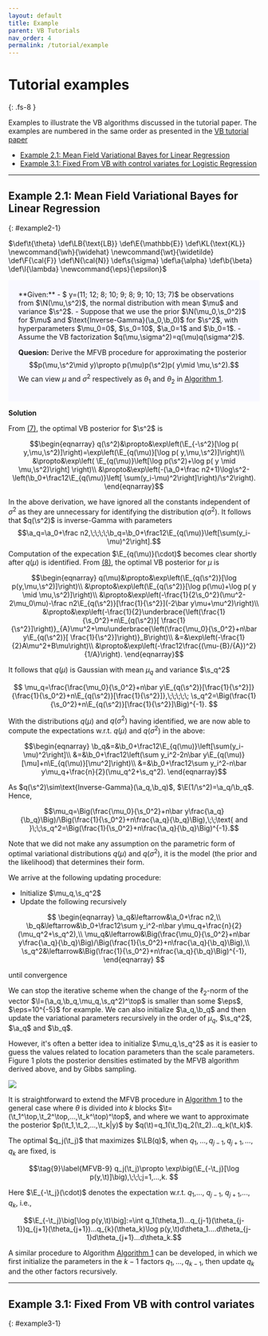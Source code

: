 ```yaml
---
layout: default
title: Example
parent: VB Tutorials
nav_order: 4
permalink: /tutorial/example
---
```


# **Tutorial examples**
{: .fs-8 }

Examples to illustrate the VB algorithms discussed in the tutorial paper. The examples are numbered in the same order as presented in the [VB tutorial paper](https://www.researchgate.net/publication/340006729_A_practical_tutorial_on_Variational_Bayes)
- [Example 2.1: Mean Field Variational Bayes for Linear Regression](#example2-1)
- [Example 3.1: Fixed From VB with control variates for Logistic Regression](#example3-1)

---
## Example 2.1: Mean Field Variational Bayes for Linear Regression
{: #example2-1}
<!--- Define custom latex syntax -->
$\def\t{\theta}
\def\LB{\text{LB}}
\def\E{\mathbb{E}}
\def\KL{\text{KL}}
\newcommand{\wh}{\widehat}
\newcommand{\wt}{\widetilde}
\def\F{\cal{F}}
\def\N{\cal{N}}
\def\s{\sigma}
\def\a{\alpha}
\def\b{\beta}
\def\l{\lambda}
\newcommand{\eps}{\epsilon}$
<div class="code-example" markdown="1" style="background-color:GhostWhite;padding:20px;">
**Given:**
- $ y=(11; 12; 8; 10; 9; 8; 9; 10; 13; 7)$ be observations from $\N(\mu,\s^2)$, the normal distribution with mean $\mu$ and variance $\s^2$. 
- Suppose that we use the prior $\N(\mu_0,\s_0^2)$ for $\mu$ and $\text{Inverse-Gamma}(\a_0,\b_0)$ for $\s^2$, with hyperparameters $\mu_0=0$, $\s_0=10$, $\a_0=1$ and $\b_0=1$. 
- Assume the VB factorization $q(\mu,\sigma^2)=q(\mu)q(\sigma^2)$.

**Quesion:** Derive the MFVB procedure for approximating the posterior 
$$p(\mu,\s^2\mid y)\propto p(\mu)p(\s^2)p( y\mid \mu,\s^2).$$
We can view $\mu$ and $\sigma^2$ respectively as $\theta_1$ and $\theta_2$ in [Algorithm 1](/VBLabDocs/tutorial/mfvb#algorithm-1).

</div>

**Solution**

From [(7)](/VBLabDocs/tutorial/mfvb/#mjx-eqn-MFVB-7), the optimal VB posterior for $\s^2$ is

$$\begin{eqnarray}
q(\s^2)&\propto&\exp\left(\E_{-\s^2}[\log p( y,\mu,\s^2)]\right)=\exp\left(\E_{q(\mu)}[\log p( y,\mu,\s^2)]\right)\\
       &\propto&\exp\left( \E_{q(\mu)}\left[\log p(\s^2)+\log p( y \mid \mu,\s^2)\right] \right)\\
       &\propto&\exp\left(-(\a_0+\frac n2+1)\log\s^2-\left(\b_0+\frac12\E_{q(\mu)}\left[ \sum(y_i-\mu)^2\right]\right)/\s^2\right).
\end{eqnarray}$$

In the above derivation, we have ignored all the constants independent of $\sigma^2$ as they are unnecessary for identifying the distribution $q(\sigma^2)$.
It follows that $q(\s^2)$ is inverse-Gamma with parameters
$$\a_q=\a_0+\frac n2,\;\;\;\;\b_q=\b_0+\frac12\E_{q(\mu)}\left[\sum(y_i-\mu)^2\right].$$
Computation of the expecation $\E_{q(\mu)}(\cdot)$ becomes clear shortly after $q(\mu)$ is identified.
From [(8)](/VBLabDocs/tutorial/mfvb/#mjx-eqn-MFVB-8), the optimal VB posterior for $\mu$ is

$$\begin{eqnarray}
q(\mu)&\propto&\exp\left(\E_{q(\s^2)}[\log p(y,\mu,\s^2)]\right)\\
&\propto&\exp\left(\E_{q(\s^2)}[\log p(\mu)+\log p( y \mid \mu,\s^2)]\right)\\
&\propto&\exp\left(-\frac{1}{2\s_0^2}(\mu^2-2\mu_0\mu)-\frac n2\E_{q(\s^2)}[\frac{1}{\s^2}](-2\bar y\mu+\mu^2)\right)\\
&\propto&\exp\left(-\frac{1}{2}\underbrace{\left(\frac{1}{\s_0^2}+n\E_{q(\s^2)}[ \frac{1}{\s^2}]\right)}_{A}\mu^2+\mu\underbrace{\left(\frac{\mu_0}{\s_0^2}+n\bar y\E_{q(\s^2)}[ \frac{1}{\s^2}]\right)}_B\right)\\
&=&\exp\left(-\frac{1}{2}A\mu^2+B\mu\right)\\
&\propto&\exp\left(-\frac12\frac{(\mu-{B}/{A})^2}{1/A}\right).
\end{eqnarray}$$

It follows that $q(\mu)$ is Gaussian with mean $\mu_q$ and variance $\s_q^2$

$$
\mu_q=\frac{\frac{\mu_0}{\s_0^2}+n\bar y\E_{q(\s^2)}[\frac{1}{\s^2}]}{\frac{1}{\s_0^2}+n\E_{q(\s^2)}[\frac{1}{\s^2}]},\;\;\;\;\;
\s_q^2=\Big(\frac{1}{\s_0^2}+n\E_{q(\s^2)}[\frac{1}{\s^2}]\Big)^{-1}.
$$

With the distributions $q(\mu)$ and $q(\sigma^2)$ having identified, we are now able to compute the expectations w.r.t. $q(\mu)$ and $q(\sigma^2)$ in the above:

$$\begin{eqnarray}
\b_q&=&\b_0+\frac12\E_{q(\mu)}\left[\sum(y_i-\mu)^2\right]\\
&=&\b_0+\frac12\left(\sum y_i^2-2n\bar y\E_{q(\mu)}[\mu]+n\E_{q(\mu)}[\mu^2]\right)\\
&=&\b_0+\frac12\sum y_i^2-n\bar y\mu_q+\frac{n}{2}(\mu_q^2+\s_q^2).
\end{eqnarray}$$

As $q(\s^2)\sim\text{Inverse-Gamma}(\a_q,\b_q)$, $\E(1/\s^2)=\a_q/\b_q$. Hence,

$$\mu_q=\Big(\frac{\mu_0}{\s_0^2}+n\bar y\frac{\a_q}{\b_q}\Big)/\Big(\frac{1}{\s_0^2}+n\frac{\a_q}{\b_q}\Big),\;\;\text{ and }\;\;\s_q^2=\Big(\frac{1}{\s_0^2}+n\frac{\a_q}{\b_q}\Big)^{-1}.$$

Note that we did not make any assumption on the parametric form of optimal variational distributions $q(\mu)$ and $q(\sigma^2)$, it is the model (the prior and the likelihood) that determines their form. 

We arrive at the following updating procedure:

- Initialize $\mu_q,\s_q^2$
- Update the following recursively

$$
\begin{eqnarray}
\a_q&\leftarrow&\a_0+\frac n2,\\
\b_q&\leftarrow&\b_0+\frac12\sum y_i^2-n\bar y\mu_q+\frac{n}{2}(\mu_q^2+\s_q^2),\\
\mu_q&\leftarrow&\Big(\frac{\mu_0}{\s_0^2}+n\bar y\frac{\a_q}{\b_q}\Big)/\Big(\frac{1}{\s_0^2}+n\frac{\a_q}{\b_q}\Big),\\
\s_q^2&\leftarrow&\Big(\frac{1}{\s_0^2}+n\frac{\a_q}{\b_q}\Big)^{-1},
\end{eqnarray}
$$

until convergence

We can stop the iterative scheme when the change of the $\ell_2$-norm of the vector $\l=(\a_q,\b_q,\mu_q,\s_q^2)^\top$ is smaller than some $\eps$, $\eps=10^{-5}$ for example.
We can also initialize $\a_q,\b_q$ and then update the variational parameters recursively in the order of $\mu_q$, $\s_q^2$, $\a_q$ and $\b_q$. 

However, it's often a better idea to initialize $\mu_q,\s_q^2$ as it is easier to guess the values related to location parameters than the scale parameters.
Figure 1 plots the posterior densities estimated by the MFVB algorithm derived above, and by Gibbs sampling.  

<img src="/VBLabDocs/assets/images/Example2-1.JPG" class="center"/>

It is straightforward to extend the MFVB procedure in [Algorithm 1](/VBLabDocs//tutorial/mfvb/#algorithm-1) to the general case where $\theta$ is divided into $k$ blocks $\t=(\t_1^\top,\t_2^\top,...,\t_k^\top)^\top$,
and where we want to approximate the posterior  $p(\t_1,\t_2,...,\t_k|y)$ by $q(\t)=q_1(\t_1)q_2(\t_2)...q_k(\t_k)$.

The optimal $q_j(\t_j)$ that maximizes $\LB(q)$, when $q_1,...,q_{j-1},q_{j+1},...,q_{k}$ are fixed, is

$$\tag{9}\label{MFVB-9}
q_j(\t_j)\propto \exp\big(\E_{-\t_j}[\log p(y,\t)]\big),\;\;\;j=1,...,k.
$$

Here $\E_{-\t_j}(\cdot)$ denotes the expectation w.r.t. $q_1$,..., $q_{j-1}$, $q_{j+1}$,..., $q_{k}$, i.e.,

$$\E_{-\t_j}\big[\log p(y,\t)\big]:=\int q_1(\theta_1)...q_{j-1}(\theta_{j-1})q_{j+1}(\theta_{j+1})...q_{k}(\theta_k)\log p(y,\t)d\theta_1....d\theta_{j-1}d\theta_{j+1}...d\theta_k.$$

A similar procedure to Algorithm [Algorithm 1](/VBLabDocs//tutorial/mfvb/#algorithm-1) can be developed, in which we first initialize the parameters in the $k-1$ factors $q_1,...,q_{k-1}$, then update $q_k$ and the other factors recursively.

---

## Example 3.1: Fixed From VB with control variates
{: #example3-1}